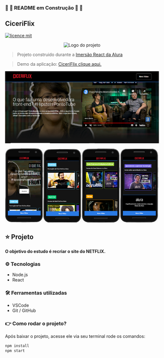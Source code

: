 ### :construction: :construction_worker: README em Construção :construction_worker: :construction:

## CiceriFlix

[![licence mit](https://img.shields.io/badge/licence-MIT-blue.svg)](https://github.com/imersao-alura/aluraflix/blob/master/LICENSE)

<p align="center">
  <img alt="Logo do projeto" width="150px" src="https://www.alura.com.br/assets/img/imersoes/react/imersao-react-logo.1594044142.svg" />
</p>

> Projeto construido durante a [Imersão React da Alura](https://www.alura.com.br/imersao-react/)

> Demo da aplicação: [CiceriFlix clique aqui.](https://ciceriflix.vercel.app/)

![](https://github.com/TiagoCiceri/react-ciceriflix/blob/master/x-img-readme/page800.png)

![](https://github.com/TiagoCiceri/react-ciceriflix/blob/master/x-img-readme/pagePhone800.png)

## :star: Projeto
**O objetivo do estudo é recriar o site do NETFLIX.**

### :gear: Tecnologias
  * Node.js
  * React

### :hammer_and_wrench: Ferramentas utilizadas
  * VSCode
  * Git / GitHub


### :point_right: Como rodar o projeto?

Após baixar o projeto, acesse ele via seu terminal rode os comandos:

```sh
npm install
npm start
```

